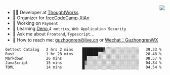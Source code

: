 <img align="right" src="https://github-readme-stats.vercel.app/api?username=guzhongren&show_icons=true&icon_color=805AD5&text_color=000&bg_color=ffffff&hide_title=true" />

- 👨‍💻  Developer at [ThoughtWorks](https://thoughtworks.com)
- 🏢 Organizer for [freeCodeCamp-XiAn](https://github.com/orgs/freeCodeCamp-XiAn)
- 🔭 Working on `Payment`
- 🌱 Learning [Deno](https://deno.land/),`4 metrics`,  `Web Application Security`
- 💬 Ask me about `Frontend`, `Typescript`...
- 🔎 How to reach me: [guzhognren@live.cn](guzhognren@live.cn) or [Wechat：GuzhongrenWX]()

<!--START_SECTION:waka-->
```text
Gettext Catalog   2 hrs 2 mins    █████████▓░░░░░░░░░░░░░░░   39.33 % 
Rust              1 hr 28 mins    ███████░░░░░░░░░░░░░░░░░░   28.48 % 
Markdown          26 mins         ██░░░░░░░░░░░░░░░░░░░░░░░   08.57 % 
JavaScript        15 mins         █▒░░░░░░░░░░░░░░░░░░░░░░░   04.84 % 
TOML              14 mins         █░░░░░░░░░░░░░░░░░░░░░░░░   04.54 % 
```
<!--END_SECTION:waka-->

